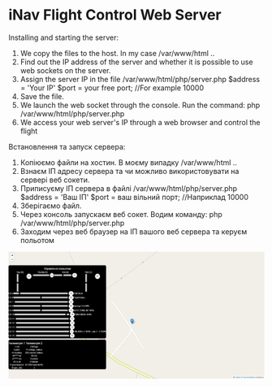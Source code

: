 # iNav Flight Control Web Server

Installing and starting the server:

1. We copy the files to the host. In my case /var/www/html ..
2. Find out the IP address of the server and whether it is possible to use web sockets on the server.
3. Assign the server IP in the file /var/www/html/php/server.php $address = 'Your IP'
$port = your free port; //For example 10000
4. Save the file.
5. We launch the web socket through the console. Run the command: php /var/www/html/php/server.php
6. We access your web server's IP through a web browser and control the flight

Встановлення та запуск сервера:

1. Копіюємо файли на хостин. В моєму випадку /var/www/html ..
2. Взнаєм ІП адресу сервера та чи можливо використовувати на сервері веб сокети.
3. Приписуєму ІП сервера в файлі /var/www/html/php/server.php $address = 'Ваш ІП'
$port = ваш вільний порт; //Наприклад 10000
4. Зберігаємо файл.
5. Через консоль запускаєм веб сокет. Водим команду: php /var/www/html/php/server.php
6. Заходим через веб браузер на ІП вашого веб сервера та керуєм польотом

![Image alt](https://github.com/zDimaBY/iNavFlightControlWebServer/blob/main/img/Readme/screenshot.png)
